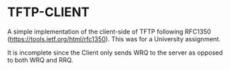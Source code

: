 # TFTP-CLIENT

A simple implementation of the client-side of TFTP following RFC1350 (https://tools.ietf.org/html/rfc1350). This was for a University assignment.

It is incomplete since the Client only sends WRQ to the server as opposed to both WRQ and RRQ.
